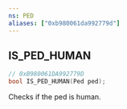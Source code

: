 ```yaml
---
ns: PED
aliases: ["0xb980061da992779d"]
---
```

## IS_PED_HUMAN

```c
// 0xB980061DA992779D
bool IS_PED_HUMAN(Ped ped);
```

Checks if the ped is human.

